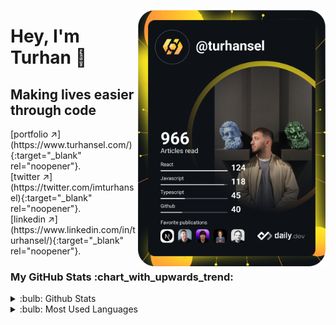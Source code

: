 <a href="https://app.daily.dev/turhansel"><img src="https://github.com/turhansel/turhansel/blob/main/devcard.svg" width="300" align="right" alt="Turhan Sel's Dev Card"/></a>

<h1 align="left">Hey, I'm Turhan 👾</h1>

<h2 align="left">Making lives easier through code</h2>
[portfolio &nearr;](https://www.turhansel.com/){:target="_blank" rel="noopener"}. <br />
[twitter &nearr;](https://twitter.com/imturhansel){:target="_blank" rel="noopener"}. <br />
[linkedin &nearr;](https://www.linkedin.com/in/turhansel/){:target="_blank" rel="noopener"}. <br />

<h3>My GitHub Stats :chart_with_upwards_trend:</h3>
<p ><details>
<summary>:bulb: Github Stats</summary>
<img src="https://github-readme-stats.vercel.app/api?username=turhansel&theme=tokyonight"/>

</details>
<details>
<summary>:bulb: Most Used Languages</summary>
<img src="https://github-readme-stats.vercel.app/api/top-langs/?username=turhansel&langs_count=10&theme=tokyonight&layout=compact" alt="turhansel :: Top Langs" />
</details></p>
